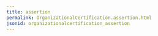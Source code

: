 ```yaml
---
title: assertion
permalink: OrganizationalCertification.assertion.html
jsonid: organizationalcertification_assertion
---
```

